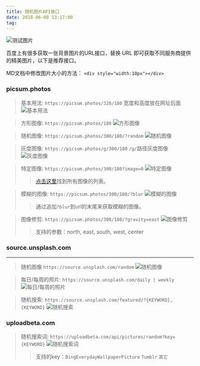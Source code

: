```yaml
---
title: 随机图片API接口
date: 2018-06-08 13:17:00
tag: 
---
```

![测试图片](https://picsum.photos/610/320)

百度上有很多获取一张背景图片的URL接口，替换 URL 即可获取不同服务商提供的精美图片，以下是推荐接口。

MD文档中修改图片大小的方法：
`<div style="width:10px"></div>`

### picsum.photos

> 基本用法: 
`https://picsum.photos/320/180`
宽度和高度放在网址后面
> ![基本用法](https://picsum.photos/320/180)

> 方形图像: 
`https://picsum.photos/180`
> ![方形图像](https://picsum.photos/180)

> 随机图像: 
`https://picsum.photos/300/180/?random`
> ![随机图像](https://picsum.photos/300/180?random)

> 灰度图像:
`https://picsum.photos/g/300/180`
`/g/`路径灰度图像
> ![灰度图像](https://picsum.photos/g/300/180)

> 特定图像: 
`https://picsum.photos/300/180?image=0`
> ![特定图像](https://picsum.photos/300/180?image=0)
> >[点击这里](https://picsum.photos/images)找到所有图像的列表。

> 模糊的图像:
`https://picsum.photos/300/180/?blur`
> ![模糊的图像](https://picsum.photos/300/180/?blur)
>> 通过追加`?blur`到url的末尾来获取模糊的图像。

> 图像修剪:
`https://picsum.photos/300/180/?gravity=east`
> ![图像修剪](https://picsum.photos/300/180/?gravity=west)
>>支持的参数：north, east, south, west, center



### source.unsplash.com

---

> 随机图像 
`https://source.unsplash.com/random`
> ![随机图像](https://source.unsplash.com/random/300x180)

> 每日/每周的照片: 
`https://source.unsplash.com/daily | weekly`
> ![每日/每周的照片](https://source.unsplash.com/daily)

> 随机搜索:
`https://source.unsplash.com/featured/?{KEYWORD},{KEYWORD}`
> ![随机搜索](https://source.unsplash.com/1600x900/?nature,water)

### uploadbeta.com

> 随机搜索词:
`https://uploadbeta.com/api/pictures/random?key={KEYWORD}`
> ![随机搜索词](https://uploadbeta.com/api/pictures/random?key=BingEverydayWallpaperPicture)
>> 支持的key：`BingEverydayWallpaperPicture`    `Tumblr`    `其它`